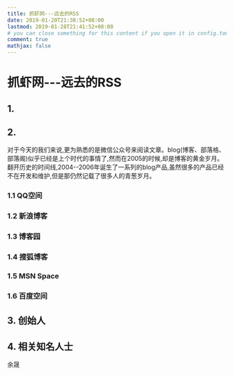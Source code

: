```yaml
---
title: 抓虾网---远去的RSS
date: 2019-01-20T21:38:52+08:00
lastmod: 2019-01-28T21:41:52+08:00
# you can close something for this content if you open it in config.toml.
comment: true
mathjax: false
---
```


# 抓虾网---远去的RSS

## 1.  


## 2.

对于今天的我们来说,更为熟悉的是微信公众号来阅读文章。blog(博客、部落格、部落阁)似乎已经是上个时代的事情了,然而在2005的时候,却是博客的黄金岁月。翻开历史的时间线,2004--2006年诞生了一系列的blog产品,虽然很多的产品已经不在开发和维护,但是那仍然记载了很多人的青葱岁月。

### 1.1 QQ空间

### 1.2 新浪博客

### 1.3 博客园

### 1.4 搜狐博客

### 1.5 MSN Space

### 1.6 百度空间

## 3. 创始人


## 4. 相关知名人士

余晟

